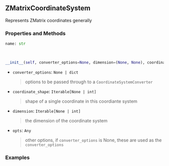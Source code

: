 ## <a id="McUtils.McUtils.Coordinerds.CoordinateSystems.CommonCoordinateSystems.ZMatrixCoordinateSystem">ZMatrixCoordinateSystem</a>
Represents ZMatrix coordinates generally

### Properties and Methods
```python
name: str
```
<a id="McUtils.McUtils.Coordinerds.CoordinateSystems.CommonCoordinateSystems.ZMatrixCoordinateSystem.__init__" class="docs-object-method">&nbsp;</a>
```python
__init__(self, converter_options=None, dimension=(None, None), coordinate_shape=(None, 3), **opts): 
```

- `converter_options`: `None | dict`
    >options to be passed through to a `CoordinateSystemConverter`
- `coordinate_shape`: `Iterable[None | int]`
    >shape of a single coordinate in this coordiante system
- `dimension`: `Iterable[None | int]`
    >the dimension of the coordinate system
- `opts`: `Any`
    >other options, if `converter_options` is None, these are used as the `converter_options`

### Examples


